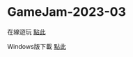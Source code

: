 # GameJam-2023-03

在線遊玩 [點此](https://sgxoxds.github.io/GameJam-2023-03/Build/Web/)

Windows版下載 [點此](https://github.com/sGxOxDs/GameJam-2023-03/tree/main/Build/Windows)